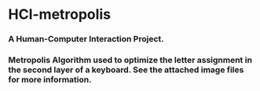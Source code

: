 # HCI-metropolis
### A Human-Computer Interaction Project.
### Metropolis Algorithm used to optimize the letter assignment in the second layer of a keyboard. See the attached image files for more information.
